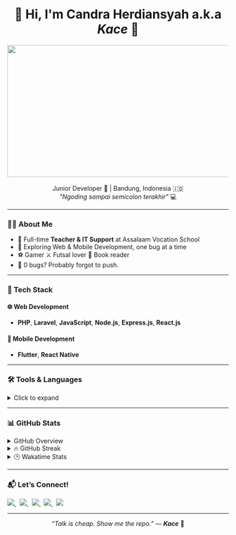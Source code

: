 <h1 align="center">
  👋 Hi, I'm <strong>Candra Herdiansyah</strong> a.k.a <em>Kace</em> 🧠
</h1>

<div align="center">
  <img src="https://media.giphy.com/media/dWesBcTLavkZuG35MI/giphy.gif" width="600" height="300"/>
</div>

<p align="center">
  Junior Developer 🚀 | Bandung, Indonesia 🇮🇩 <br>
  <em>"Ngoding sampai semicolon terakhir"</em> 💻
</p>

---

### 🧑‍🏫 About Me
- 🧰 Full-time **Teacher & IT Support** at Assalaam Vocation School
- 🔭 Exploring Web & Mobile Development, one bug at a time
- ⚽ Gamer ⚔️ Futsal lover 📖 Book reader
- 🐛 0 bugs? Probably forgot to push.

---

### 🧠 Tech Stack

#### 🌐 Web Development
- **PHP**, **Laravel**, **JavaScript**, **Node.js**, **Express.js**, **React.js**

#### 📱 Mobile Development
- **Flutter**, **React Native**

---

### 🛠️ Tools & Languages

<details>
  <summary>Click to expand</summary>
  <br />
  <div align="left">
    <img src="https://github.com/devicons/devicon/blob/master/icons/git/git-original-wordmark.svg" title="Git" alt="Git" width="40" height="40"/>&nbsp;
    <img src="https://github.com/devicons/devicon/blob/master/icons/php/php-original.svg" title="PHP" alt="PHP" width="40" height="40"/>&nbsp;
    <img src="https://github.com/devicons/devicon/blob/master/icons/laravel/laravel-plain-wordmark.svg" title="Laravel" alt="Laravel" width="40" height="40"/>&nbsp;
    <img src="https://github.com/devicons/devicon/blob/master/icons/mysql/mysql-original-wordmark.svg" title="MySQL" alt="MySQL" width="40" height="40"/>&nbsp;
    <img src="https://github.com/devicons/devicon/blob/master/icons/javascript/javascript-original.svg" title="JavaScript" alt="JavaScript" width="40" height="40"/>&nbsp;
    <img src="https://github.com/devicons/devicon/blob/master/icons/nodejs/nodejs-original-wordmark.svg" title="NodeJS" alt="NodeJS" width="40" height="40"/>&nbsp;
    <img src="https://github.com/devicons/devicon/blob/master/icons/flutter/flutter-original.svg" title="Flutter" alt="Flutter" width="40" height="40"/>&nbsp;
    <img src="https://github.com/devicons/devicon/blob/master/icons/html5/html5-original.svg" title="HTML5" alt="HTML" width="40" height="40"/>&nbsp;
    <img src="https://github.com/devicons/devicon/blob/master/icons/react/react-original-wordmark.svg" title="React" alt="React" width="40" height="40"/>&nbsp;
  </div>
</details>

---

### 📊 GitHub Stats

<details>
  <summary>GitHub Overview</summary>
  <br />
  <p align="left">
    <img src="https://github-readme-stats.vercel.app/api?username=kangcand&show_icons=true&theme=tokyonight" alt="kangcand" />
  </p>
  <p align="left">
    <img height="154" src="https://github-readme-stats.vercel.app/api/top-langs/?username=kangcand&layout=compact&hide=php&langs_count=6&theme=tokyonight" />
  </p>
</details>

<details>
  <summary>🔥 GitHub Streak</summary>
  <br />
  <p align="left">
    <img src="https://github-readme-streak-stats.herokuapp.com/?user=kangcand&theme=tokyonight" alt="kangcand" />
  </p>
</details>

<details>
  <summary>🕒 Wakatime Stats</summary>
  <br />
  <p align="left">
    <a href="https://wakatime.com">
      <img src="https://wakatime.com/share/@878ce06a-daf4-416d-9b45-449849d54c31/ac3227d6-5d17-474c-94e2-8e3d829e5c85.png" />
    </a>
  </p>
</details>

---

### 📬 Let’s Connect!

<p align="left">
  <a href="https://linkedin.com/in/kangcandraa">
    <img src="https://img.shields.io/badge/LinkedIn-0077B5?style=for-the-badge&logo=linkedin&logoColor=white">
  </a>
  &nbsp;
  <a href="https://youtube.com/candraherdiansyah">
    <img src="https://img.shields.io/badge/YouTube-FF0000?style=for-the-badge&logo=youtube&logoColor=white">
  </a>
  &nbsp;
  <a href="https://twitter.com/kangcandra_">
    <img src="https://img.shields.io/badge/Twitter-1DA1F2?style=for-the-badge&logo=twitter&logoColor=white">
  </a>
  &nbsp;
  <a href="https://medium.com/@candraherdiansyah14">
    <img src="https://img.shields.io/badge/Medium-12100E?style=for-the-badge&logo=medium&logoColor=white">
  </a>
  &nbsp;
  <a href="https://instagram.com/kangcandra_">
    <img src="https://img.shields.io/badge/Instagram-E4405F?style=for-the-badge&logo=instagram&logoColor=white" />
  </a>
</p>

---

<p align="center">
  <em>“Talk is cheap. Show me the repo.” — <strong>Kace</strong></em> 🧢
</p>

